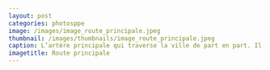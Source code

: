 ```yaml
---
layout: post
categories: photosppe
image: /images/image_route_principale.jpeg
thumbnail: /images/thumbnails/image_route_principale.jpeg
caption: L’artère principale qui traverse la ville de part en part. Il y a quelques décénnies encore cette route était une magnifique asphalte goudronnée sur laquelle les habitants locaux prenaient une plaisir à s’y flâner entre lac et océan. Plusieurs de ces routes construites par les Allemands sillonnent le sud du Togo, ce qui a permis une cohésion entre les popultions de la Préfecture des Lacs. Mais l’intention des Allemands, c’était d’évangéliser le plus rapidement possible.
imagetitle: Route principale
---
```

